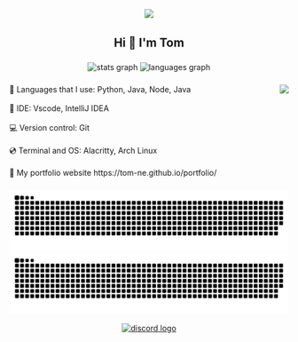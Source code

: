 [comment]: <> (Made by BETAIDK)

<div id="header" align="center">
  <img src="https://media.giphy.com/media/M9gbBd9nbDrOTu1Mqx/giphy.gif" width="100"/>
</div>


###

<h2 align="center">Hi 👋 I'm Tom</h2>

###

<div align="center">
  <img src="https://github-readme-stats.vercel.app/api?hide_title=false&hide_rank=false&show_icons=true&include_all_commits=true&count_private=true&disable_animations=false&theme=dark&locale=en&hide_border=false&username=Tom-ne" height="150" alt="stats graph"  />
  <img src="https://github-readme-stats.vercel.app/api/top-langs?locale=en&hide_title=false&layout=compact&card_width=320&langs_count=5&theme=dark&hide_border=false&username=Tom-ne" height="150" alt="languages graph"  />
</div>

###



<img align="right" height="190" src="https://media.giphy.com/media/zOvBKUUEERdNm/giphy.gif"  />


<p align="left">🌱 Languages that I use: Python, Java, Node, Java<br><br>🧮 IDE: Vscode, IntelliJ IDEA<br><br>💻 Version control: Git<br><br>💿 Terminal and OS: Alacritty, Arch Linux<br><br>🔭 My portfolio website https://tom-ne.github.io/portfolio/</p>


###

![github contribution grid snake animation](https://raw.githubusercontent.com/platane/platane/output/github-contribution-grid-snake-dark.svg#gh-dark-mode-only)![github contribution grid snake animation](https://raw.githubusercontent.com/platane/platane/output/github-contribution-grid-snake.svg#gh-light-mode-only)



<div align="center">
  <a href="http://discordapp.com/users/837740773482299425" target="_blank">
    <img src="https://img.shields.io/static/v1?message=Discord&logo=discord&label=&color=7289DA&logoColor=white&labelColor=&style=for-the-badge" height="35" alt="discord logo"  />
  </a>
</div>

